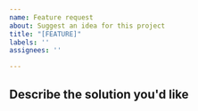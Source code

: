 ```yaml
---
name: Feature request
about: Suggest an idea for this project
title: "[FEATURE]"
labels: ''
assignees: ''

---
```


## Describe the solution you'd like
